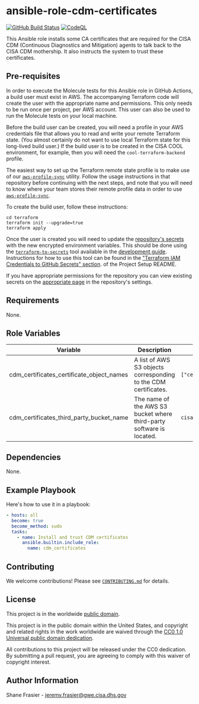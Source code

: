 # ansible-role-cdm-certificates #

[![GitHub Build Status](https://github.com/cisagov/ansible-role-cdm-certificates/workflows/build/badge.svg)](https://github.com/cisagov/ansible-role-cdm-certificates/actions)
[![CodeQL](https://github.com/cisagov/ansible-role-cdm-certificates/workflows/CodeQL/badge.svg)](https://github.com/cisagov/ansible-role-cdm-certificates/actions/workflows/codeql-analysis.yml)

This Ansible role installs some CA certificates that are required for
the CISA CDM (Continuous Diagnostics and Mitigation) agents to talk
back to the CISA CDM mothership.  It also instructs the system to
trust these certificates.

## Pre-requisites ##

In order to execute the Molecule tests for this Ansible role in GitHub
Actions, a build user must exist in AWS. The accompanying Terraform
code will create the user with the appropriate name and
permissions. This only needs to be run once per project, per AWS
account. This user can also be used to run the Molecule tests on your
local machine.

Before the build user can be created, you will need a profile in your
AWS credentials file that allows you to read and write your remote
Terraform state.  (You almost certainly do not want to use local
Terraform state for this long-lived build user.)  If the build user is
to be created in the CISA COOL environment, for example, then you will
need the `cool-terraform-backend` profile.

The easiest way to set up the Terraform remote state profile is to
make use of our
[`aws-profile-sync`](https://github.com/cisagov/aws-profile-sync)
utility. Follow the usage instructions in that repository before
continuing with the next steps, and note that you will need to know
where your team stores their remote profile data in order to use
[`aws-profile-sync`](https://github.com/cisagov/aws-profile-sync).

To create the build user, follow these instructions:

```console
cd terraform
terraform init --upgrade=true
terraform apply
```

Once the user is created you will need to update the [repository's
secrets](https://help.github.com/en/actions/configuring-and-managing-workflows/creating-and-storing-encrypted-secrets)
with the new encrypted environment variables. This should be done
using the
[`terraform-to-secrets`](https://github.com/cisagov/development-guide/tree/develop/project_setup#terraform-iam-credentials-to-github-secrets-)
tool available in the [development
guide](https://github.com/cisagov/development-guide). Instructions for
how to use this tool can be found in the ["Terraform IAM Credentials
to GitHub Secrets"
section](https://github.com/cisagov/development-guide/tree/develop/project_setup#terraform-iam-credentials-to-github-secrets-).
of the Project Setup README.

If you have appropriate permissions for the repository you can view
existing secrets on the [appropriate
page](https://github.com/cisagov/ansible-role-cdm-certificates/settings/secrets)
in the repository's settings.

## Requirements ##

None.

## Role Variables ##

| Variable | Description | Default | Required |
|----------|-------------|---------|----------|
| cdm_certificates_certificate_object_names | A list of AWS S3 objects corresponding to the CDM certificates. | `["cert_US_CISA_0_Root_CA.crt","cert_US_CISA_1_Issuing_CA_reissued.crt"]` | No |
| cdm_certificates_third_party_bucket_name | The name of the AWS S3 bucket where third-party software is located. | `cisa-cool-third-party-production` | Yes |

## Dependencies ##

None.

## Example Playbook ##

Here's how to use it in a playbook:

```yaml
- hosts: all
  become: true
  become_method: sudo
  tasks:
    - name: Install and trust CDM certificates
      ansible.builtin.include_role:
        name: cdm_certificates
```

## Contributing ##

We welcome contributions!  Please see [`CONTRIBUTING.md`](CONTRIBUTING.md) for
details.

## License ##

This project is in the worldwide [public domain](LICENSE).

This project is in the public domain within the United States, and
copyright and related rights in the work worldwide are waived through
the [CC0 1.0 Universal public domain
dedication](https://creativecommons.org/publicdomain/zero/1.0/).

All contributions to this project will be released under the CC0
dedication. By submitting a pull request, you are agreeing to comply
with this waiver of copyright interest.

## Author Information ##

Shane Frasier - <jeremy.frasier@gwe.cisa.dhs.gov>
